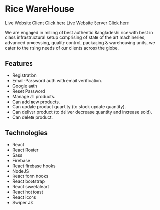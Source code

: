 # Rice WareHouse

Live Website Client [Click here](https://rice-warehouse.web.app/)
Live Website Server [Click here](https://rice-warehouse.herokuapp.com/)

We are engaged in milling of best authentic Bangladeshi rice with best in class infrastructural setup comprising of state of the art machineries, advanced processing, quality control, packaging & warehousing units, we cater to the rising needs of our clients across the globe.


## Features

* Registration
* Email-Password auth with email verification.
* Google auth
* Reset Password 
* Manage all products.
* Can add new products.
* Can update product quantity (to stock update quantity).
* Can deliver product (to deliver decrease quantity and increase sold).
* Can delete product.


## Technologies

* React
* React Router
* Sass
* Firebase
* React firebase hooks
* NodeJS
* React form hooks
* React bootstrap
* React sweetaleart
* React hot toast
* React icons
* Swiper JS